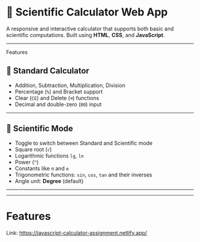 # 🧮 Scientific Calculator Web App

A responsive and interactive calculator that supports both basic and scientific computations. Built using **HTML**, **CSS**, and **JavaScript**.

---
Features
## 🧾 Standard Calculator

- Addition, Subtraction, Multiplication, Division  
- Percentage (`%`) and Bracket support  
- Clear (`CE`) and Delete (`⌫`) functions  
- Decimal and double-zero (`00`) input  

---

## 🧪 Scientific Mode

- Toggle to switch between Standard and Scientific mode  
- Square root (`√`)  
- Logarithmic functions `lg`, `ln`  
- Power (`^`)  
- Constants like `π` and `e`  
- Trigonometric functions: `sin`, `cos`, `tan` and their inverses  
- Angle unit: **Degree** (default)  

---



---



# Features
Link: https://javascript-calculator-assignment.netlify.app/

